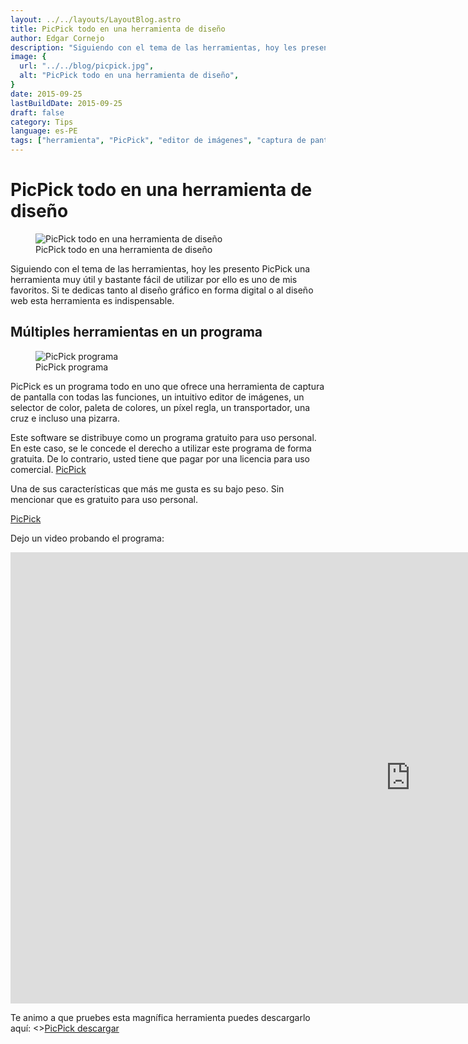```yaml
---
layout: ../../layouts/LayoutBlog.astro
title: PicPick todo en una herramienta de diseño
author: Edgar Cornejo
description: "Siguiendo con el tema de las herramientas, hoy les presento PicPick una herramienta muy útil y bastante fácil de utilizar por ello es uno de mis favoritos. Si te dedicas tanto al diseño gráfico en forma digital o al diseño web esta herramienta es indispensable."
image: {
  url: "../../blog/picpick.jpg",
  alt: "PicPick todo en una herramienta de diseño",
}  
date: 2015-09-25
lastBuildDate: 2015-09-25
draft: false
category: Tips
language: es-PE
tags: ["herramienta", "PicPick", "editor de imágenes", "captura de pantalla", "programa"]
---
```


# PicPick todo en una herramienta de diseño

<figure>
  <img src="../../blog/picpick.jpg" alt="PicPick todo en una herramienta de diseño"/>
  <figcaption>PicPick todo en una herramienta de diseño</figcaption>
</figure>

Siguiendo con el tema de las herramientas, hoy les presento PicPick una herramienta muy útil y bastante fácil de utilizar por ello es uno de mis favoritos. Si te dedicas tanto al diseño gráfico en forma digital o al diseño web esta herramienta es indispensable.

## Múltiples herramientas en un programa

<figure>
  <img src="../../blog/picpick-programa.png" alt="PicPick programa"/>
  <figcaption>PicPick programa</figcaption>
</figure>

PicPick es un programa todo en uno que ofrece una herramienta de captura de pantalla con todas las funciones, un intuitivo editor de imágenes, un selector de color, paleta de colores, un píxel regla, un transportador, una cruz e incluso una pizarra.

Este software se distribuye como un programa gratuito para uso personal. En este caso, se le concede el derecho a utilizar este programa de forma gratuita. De lo contrario, usted tiene que pagar por una licencia para uso comercial.
<a href="http://www.picpick.org/en" title="PicPick" target="_blank">PicPick</a>

Una de sus características que más me gusta es su bajo peso. Sin mencionar que es gratuito para uso personal.

<a href="http://www.picpick.org" title="PicPick" target="_blank">PicPick</a>

Dejo un video probando el programa:

<div class="wrapper-iframe">
<iframe width="1280" height="722" src="https://www.youtube.com/embed/8qzmmG6SL2o" title="Probando - PicPick - Herramienta para Diseñadores (recomendado) @devcornejo" frameborder="0" allow="accelerometer; autoplay; clipboard-write; encrypted-media; gyroscope; picture-in-picture; web-share" allowfullscreen></iframe>
</div>

Te animo a que pruebes esta magnífica herramienta puedes descargarlo aquí: <><a href="http://www.picpick.org/en/download_free" title="PicPick descargar" target="_blank">PicPick descargar</a>